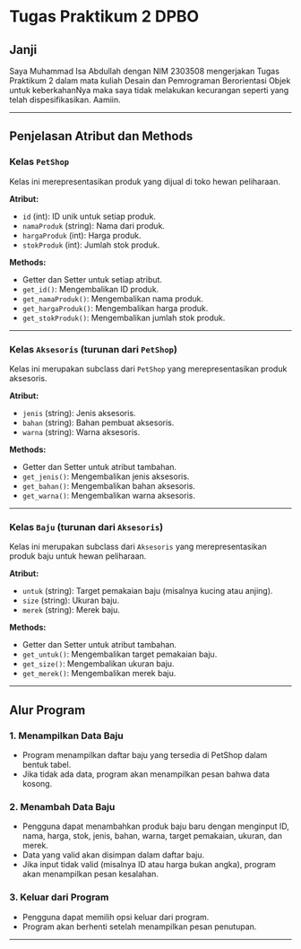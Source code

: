 # Tugas Praktikum 2 DPBO

## Janji
Saya Muhammad Isa Abdullah dengan NIM 2303508 mengerjakan Tugas Praktikum 2 dalam mata kuliah Desain dan Pemrograman Berorientasi Objek untuk keberkahanNya maka saya tidak melakukan kecurangan seperti yang telah dispesifikasikan. Aamiin.

---

## Penjelasan Atribut dan Methods

### Kelas `PetShop`
Kelas ini merepresentasikan produk yang dijual di toko hewan peliharaan.

**Atribut:**
- `id` (int): ID unik untuk setiap produk.
- `namaProduk` (string): Nama dari produk.
- `hargaProduk` (int): Harga produk.
- `stokProduk` (int): Jumlah stok produk.

**Methods:**
- Getter dan Setter untuk setiap atribut.
- `get_id()`: Mengembalikan ID produk.
- `get_namaProduk()`: Mengembalikan nama produk.
- `get_hargaProduk()`: Mengembalikan harga produk.
- `get_stokProduk()`: Mengembalikan jumlah stok produk.

---

### Kelas `Aksesoris` (turunan dari `PetShop`)
Kelas ini merupakan subclass dari `PetShop` yang merepresentasikan produk aksesoris.

**Atribut:**
- `jenis` (string): Jenis aksesoris.
- `bahan` (string): Bahan pembuat aksesoris.
- `warna` (string): Warna aksesoris.

**Methods:**
- Getter dan Setter untuk atribut tambahan.
- `get_jenis()`: Mengembalikan jenis aksesoris.
- `get_bahan()`: Mengembalikan bahan aksesoris.
- `get_warna()`: Mengembalikan warna aksesoris.

---

### Kelas `Baju` (turunan dari `Aksesoris`)
Kelas ini merupakan subclass dari `Aksesoris` yang merepresentasikan produk baju untuk hewan peliharaan.

**Atribut:**
- `untuk` (string): Target pemakaian baju (misalnya kucing atau anjing).
- `size` (string): Ukuran baju.
- `merek` (string): Merek baju.

**Methods:**
- Getter dan Setter untuk atribut tambahan.
- `get_untuk()`: Mengembalikan target pemakaian baju.
- `get_size()`: Mengembalikan ukuran baju.
- `get_merek()`: Mengembalikan merek baju.

---

## Alur Program

### 1. Menampilkan Data Baju
- Program menampilkan daftar baju yang tersedia di PetShop dalam bentuk tabel.
- Jika tidak ada data, program akan menampilkan pesan bahwa data kosong.

### 2. Menambah Data Baju
- Pengguna dapat menambahkan produk baju baru dengan menginput ID, nama, harga, stok, jenis, bahan, warna, target pemakaian, ukuran, dan merek.
- Data yang valid akan disimpan dalam daftar baju.
- Jika input tidak valid (misalnya ID atau harga bukan angka), program akan menampilkan pesan kesalahan.

### 3. Keluar dari Program
- Pengguna dapat memilih opsi keluar dari program.
- Program akan berhenti setelah menampilkan pesan penutupan.

---

